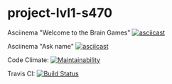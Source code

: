 # project-lvl1-s470

Asciinema "Welcome to the Brain Games"
[![asciicast](https://asciinema.org/a/sl3zpVFeOPfG97SbBjxFt9AOL.svg)](https://asciinema.org/a/sl3zpVFeOPfG97SbBjxFt9AOL)

Asciinema "Ask name"
[![asciicast](https://asciinema.org/a/2jTYs4q4f5EHetSwR8ELDJAew.svg)](https://asciinema.org/a/2jTYs4q4f5EHetSwR8ELDJAew)


Code Climate:
[![Maintainability](https://api.codeclimate.com/v1/badges/3f85b51a466809e77b27/maintainability)](https://codeclimate.com/github/SergeyKuleshov/project-lvl1-s470/maintainability)

Travis CI:
[![Build Status](https://travis-ci.org/SergeyKuleshov/project-lvl1-s470.svg?branch=master)](https://travis-ci.org/SergeyKuleshov/project-lvl1-s470)
